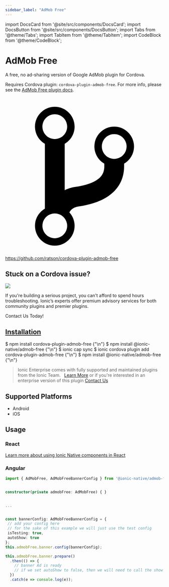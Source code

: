 ```yaml
---
sidebar_label: "AdMob Free"
---
```



import DocsCard from '@site/src/components/DocsCard';
import DocsButton from '@site/src/components/DocsButton';
import Tabs from '@theme/Tabs';
import TabItem from '@theme/TabItem';
import CodeBlock from '@theme/CodeBlock';

# AdMob Free


A free, no ad-sharing version of Google AdMob plugin for Cordova.

Requires Cordova plugin: `cordova-plugin-admob-free`. For more info, please see the [AdMob Free plugin docs](https://github.com/ratson/cordova-plugin-admob-free).


<p><a href="https://github.com/ratson/cordova-plugin-admob-free" target="_blank" rel="noopener" className="git-link">
  <svg viewBox="0 0 512 512"><path d="M416 160c0-35.3-28.7-64-64-64s-64 28.7-64 64c0 23.7 12.9 44.3 32 55.4v8.6c0 19.9-7.8 33.7-25.3 44.9-15.4 9.8-38.1 17.1-67.5 21.5-14 2.1-25.7 6-35.2 10.7V151.4c19.1-11.1 32-31.7 32-55.4 0-35.3-28.7-64-64-64S96 60.7 96 96c0 23.7 12.9 44.3 32 55.4v209.2c-19.1 11.1-32 31.7-32 55.4 0 35.3 28.7 64 64 64s64-28.7 64-64c0-16.6-6.3-31.7-16.7-43.1 1.9-4.9 9.7-16.3 29.4-19.3 38.8-5.8 68.9-15.9 92.3-30.8 36-22.8 55-57 55-98.8v-8.6c19.1-11.1 32-31.7 32-55.4zM160 56c22.1 0 40 17.9 40 40s-17.9 40-40 40-40-17.9-40-40 17.9-40 40-40zm0 400c-22.1 0-40-17.9-40-40s17.9-40 40-40 40 17.9 40 40-17.9 40-40 40zm192-256c-22.1 0-40-17.9-40-40s17.9-40 40-40 40 17.9 40 40-17.9 40-40 40z"></path></svg> https://github.com/ratson/cordova-plugin-admob-free
</a></p>

<h2>Stuck on a Cordova issue?</h2>
<DocsCard className="cordova-ee-card" header="Don't waste precious time on plugin issues." href="https://ionicframework.com/sales?product_of_interest=Ionic%20Native">
  <div>
    <img src="/docs/icons/native-cordova-bot.png" class="cordova-ee-img" />
    <p>If you're building a serious project, you can't afford to spend hours troubleshooting. Ionic’s experts offer premium advisory services for both community plugins and premier plugins.</p>
    <DocsButton className="native-ee-detail">Contact Us Today!</DocsButton>
  </div>
</DocsCard>


<h2 id="installation">
  <a href="#installation">Installation</a>
</h2>
<Tabs defaultValue="Capacitor" values={[
  {value: 'Capacitor', label: 'Capacitor'},
  {value: 'Cordova', label: 'Cordova'},
  {value: 'Enterprise', label: 'Enterprise'},
]}>
  <TabItem value="Capacitor">
    <CodeBlock className="language-shell">
      $ npm install cordova-plugin-admob-free {"\n"}
      $ npm install @ionic-native/admob-free {"\n"}
      $ ionic cap sync
    </CodeBlock>
  </TabItem>
  <TabItem value="Cordova">
    <CodeBlock className="language-shell">
      $ ionic cordova plugin add cordova-plugin-admob-free {"\n"}
      $ npm install @ionic-native/admob-free {"\n"}
    </CodeBlock>
  </TabItem>
  <TabItem value="Enterprise">
    <blockquote>Ionic Enterprise comes with fully supported and maintained plugins from the Ionic Team. &nbsp;
      <a class="btn" href="https://ionic.io/docs/premier-plugins">Learn More</a> or if you're interested in an enterprise version of this plugin <a class="btn" href="https://ionicframework.com/sales?product_of_interest=Ionic%20Enterprise%20Engine">Contact Us</a></blockquote>
  </TabItem>
</Tabs>

## Supported Platforms
  
- Android
- iOS

## Usage

### React

[Learn more about using Ionic Native components in React](../native-community.md#react)
  

### Angular


```typescript
import { AdMobFree, AdMobFreeBannerConfig } from '@ionic-native/admob-free/ngx';


constructor(private admobFree: AdMobFree) { }


...


const bannerConfig: AdMobFreeBannerConfig = {
 // add your config here
 // for the sake of this example we will just use the test config
 isTesting: true,
 autoShow: true
};
this.admobFree.banner.config(bannerConfig);

this.admobFree.banner.prepare()
  .then(() => {
    // banner Ad is ready
    // if we set autoShow to false, then we will need to call the show method here
  })
  .catch(e => console.log(e));


```
